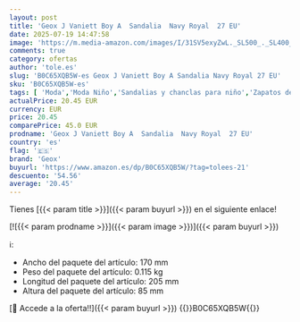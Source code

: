 ```yaml
---
layout: post
title: 'Geox J Vaniett Boy A  Sandalia  Navy Royal  27 EU'
date: 2025-07-19 14:47:58
image: 'https://m.media-amazon.com/images/I/31SV5exyZwL._SL500_._SL400_.jpg'
comments: true
category: ofertas
author: 'tole.es'
slug: 'B0C65XQB5W-es Geox J Vaniett Boy A Sandalia Navy Royal 27 EU'
sku: 'B0C65XQB5W-es'
tags: [ 'Moda','Moda Niño','Sandalias y chanclas para niño','Zapatos de niño','geox','sandalia','🇪🇸', ]
actualPrice: 20.45 EUR
currency: EUR
price: 20.45
comparePrice: 45.0 EUR
prodname: 'Geox J Vaniett Boy A  Sandalia  Navy Royal  27 EU'
country: 'es'
flag: '🇪🇸'
brand: 'Geox'
buyurl: 'https://www.amazon.es/dp/B0C65XQB5W/?tag=tolees-21'
descuento: '54.56'
average: '20.45'
---
```


Tienes [{{< param title >}}]({{< param buyurl >}}) en el siguiente enlace!

[![{{< param prodname >}}]({{< param image >}})]({{< param buyurl >}})

ℹ️:

- Ancho del paquete del artículo: 170 mm
- Peso del paquete del artículo: 0.115 kg
- Longitud del paquete del artículo: 205 mm
- Altura del paquete del artículo: 85 mm

[🛒 Accede a la oferta!!]({{< param buyurl >}})
{{<world>}}B0C65XQB5W{{</world>}}
